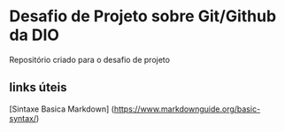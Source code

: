 # Desafio de Projeto sobre Git/Github da DIO
Repositório criado para o desafio de projeto 

## links úteis
[Sintaxe Basica Markdown] (https://www.markdownguide.org/basic-syntax/)
